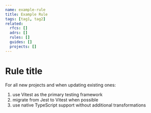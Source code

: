 ```yaml
---
name: example-rule
title: Example Rule
tags: [tag1, tag2]
related:
  rfcs: []
  adrs: []
  rules: []
  guides: []
  projects: []
---
```


# Rule title

For all new projects and when updating existing ones:

1. use Vitest as the primary testing framework
2. migrate from Jest to Vitest when possible
3. use native TypeScript support without additional transformations
